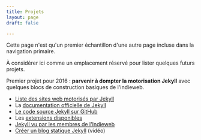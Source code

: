 ```yaml
---
title: Projets
layout: page
draft: false

---
```

Cette page n'est qu'un premier échantillon d'une autre page incluse dans la navigation primaire.

À considérer ici comme un emplacement réservé  pour lister quelques futurs projets. 

Premier projet pour 2016 : **parvenir à dompter la motorisation Jekyll** avec quelques blocs de construction basiques de l'indieweb. 

- [Liste des sites web motorisés par Jekyll](https://github.com/jekyll/jekyll/wiki/Sites)
- La [documentation officielle de Jekyll ](http://jekyllrb.com/)
- [Le code source Jekyll sur GitHub](https://github.com/jekyll/jekyll)
- Les [extensions disponibles](http://jekyllrb.com/docs/plugins/#available_plugins)
- [Jekyll vu par les membres de l'Indieweb](http://indiewebcamp.com/Jekyll)
- [Créer un blog statique Jekyll](http://www.grafikart.fr/tutoriels/html-css/jekyll-505) (vidéo)

